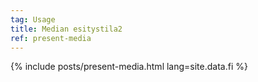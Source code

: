 ```yaml
---
tag: Usage
title: Median esitystila2
ref: present-media
---
```


{% include posts/present-media.html lang=site.data.fi %}
